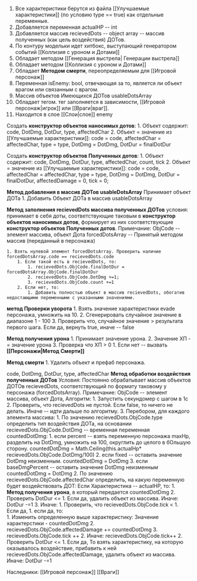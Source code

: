 1. Все характеристики берутся из файла [[Улучшаемые характеристики]] (по условию type == true) как отдельные переменные.
2. Добавляется переменная actualHP -- int 
3. Добавляется массив recievedDots -- object array -- массив полученных (как цель воздействия) ДОТов. 
4. По контуру модельки идет хитбокс, выступающий генератором событий [[Коллизия с уроном и Дотами]]
5. Обладает методом [[Генерация выстрела| Генерации выстрела]]
6. Обладает методом [[Коллизия с уроном и Дотами]]
7. Обладает **Методом смерти**, переопределяемым для [[Игровой персонаж]]
8. Переменная isEnemy: bool, отвечающая за то, является ли объект врагом или связанным с врагом.
9. Массив объектов Имеющихся ДОТов usableDotsArray
10. Обладает тегом. тег заполняется в зависимости, [[Игровой персонаж|игрок]] или [[Враги|враг]].
11. Находится в слое [[Слои|слое]] enemy

Создать **конструктор объектов наносимых дотов**: 
	1. Объект содержит: code, DotDmg, DotDur, type, affectedChar
	2. Объект = значение из [[Улучшаемые характеристики]]: code = code, affectedChar = affectedChar,  type = type, DotDmg = DotDmg, DotDur = finalDotDur



Создать **конструктор объектов Полученных дотов**: 
	1. Объект содержит: code, DotDmg, DotDur, type, affectedChar, count, tick
	2. Объект = значение из [[Улучшаемые характеристики]]: code = code, affectedChar = affectedChar,  type = type, DotDmg = DotDmg, DotDur = finalDotDur, affectedDamage = 0, tick = 0;



**Метод добавления в массив ДОТов usableDotsArray**
	Принимает объект ДОТа
		1. Добавить Объект ДОТа в массив usableDotsArray



**Метод заполнения recievedDots массива полученных ДОТов**
	условия: принимает в себя доты, соответствующие таковым в **конструктор объектов наносимых дотов**, формирует из них соответствующие **конструктор объектов Полученных дотов**.
	Примечание: ObjCode -- элемент массива, объект Дота
	forcedDotsArray -- Принятый методом массив (переданный в персонажа)

	1. Взять нулевой элемент forcedDotsArray. Проверить наличие forcedDotsArray.code == recievedDots.code
		1. Если такой есть в recievedDots, то:
			1. recievedDots.ObjCode.finalDotDur = forcedDotsArray.ObjCode.finalDotDur
			2. recievedDots.ObjCode.DotDmg +=1;
			3. recievedDots.ObjCode.count +=1
		2. Если нет, то:
			1. Добавить полностью объект в массив recievedDots, обогатив недостающими переменными с указанными значениями.


**метод Проверки уворота**
	1. Взять значение характеристики evade персонажа, умножить на 10.
	2. Сгенерировать случайное значение в диапазоне 1 - 100
	3. Проверить что, случайное значение > результата первого шага. Если да, вернуть true, иначе --  false

**Метод получения урона**
	1. Принимает значение урона.
	2. Значение ХП -= значение урона
	3. Проверка что ХП > 0
		1.  Если нет -- вызвать **[[Персонажи|Метод Смерти]]**

**Метод смерти**
	1. Удалить объект и префаб персонажа.

code, DotDmg, DotDur, type, affectedChar
**Метод обработки воздействия полученных ДОТов**
	Условия: Постоянно обрабатывает массив объектов ДОТОв recievedDots, соответствующий по формату таковому у персонажа (forcedDotsArray).
	Примечание: ObjCode -- элемент массива, объект Дота,
	Алгоритм:
		1. Запустить секундомер с шагом в 1с
		2. Проверить, что recievedDots не пустой. Если false, то ничего не делать. Иначе -- идти дальше по алгоритму.
		3. Перебором, для каждого элемента массива:
			1. По значению recievedDots.ObjCode.type определить тип воздействия ДОТа, на основании recievedDots.ObjCode.DotDmg -- временная переменная countedDotDmg: 
				1. если percent -- взять переменную персонажа maxHp, разделить на DotDmg, умножить на 100, округлить до целого в бОльшую сторону. countedDotDmg = Math.Ceiling(this.actualHp* recievedDots.ObjCode.DotDmg/100)
				2. если fixed -- оставить значение DotDmg неизменным. countedDotDmg = DotDmg
				3. если baseDmgPercent -- оставить значение DotDmg неизменным countedDotDmg = DotDmg
			2. По значению recievedDots.ObjCode.affectedChar определить, на какую переменную будет воздействовать ДОТ: Если Характеристика -- actualHP, то:
				1. **Метод получения урона**, в который передается countedDotDmg
				2. Проверить DotDur <= 1. Если да, удалить объект из массива. Иначе: DotDur -=1
			3. Иначе:
				1. Проверить, что recievedDots.ObjCode.tick < 1. Если да, 
					1. если да, то:  
						1. Изменить определенную выше характеристику: Значение характерстики - countedDotDmg 
						2. recievedDots.ObjCode.affectedDamage += countedDotDmg
						3. recievedDots.ObjCode.tick ++
					2. Иначе: recievedDots.ObjCode.tick++
				2. Проверить DotDur <= 1. Если да, То взять характеристику, на которую оказывалось воздействие, прибавить к ней recievedDots.ObjCode.affectedDamage, удалить объект из массива. Иначе: DotDur -=1





Наследники:
[[Игровой персонаж]]
[[Враги]]

